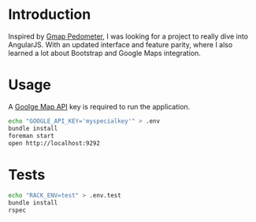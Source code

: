 # Introduction

Inspired by [Gmap Pedometer](http://www.gmap-pedometer.com/), I was
looking for a project to really dive into AngularJS. With an
updated interface and feature parity, where I also learned a lot about
Bootstrap and Google Maps integration.

# Usage

A [Goolge Map API](https://developers.google.com/maps/signup) key is required to run the application.

```sh
echo "GOOGLE_API_KEY='myspecialkey'" > .env
bundle install
foreman start
open http://localhost:9292
```

# Tests

```sh
echo "RACK_ENV=test" > .env.test
bundle install
rspec
```
